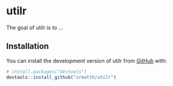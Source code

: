 
# utilr

<!-- badges: start -->
<!-- badges: end -->

The goal of utilr is to ...

## Installation

You can install the development version of utilr from [GitHub](https://github.com/) with:

``` r
# install.packages("devtools")
devtools::install_github("srmatth/utilr")
```



